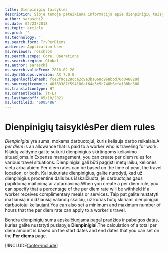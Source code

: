 ```yaml
---
title: Dienpinigių taisyklės
description: Šioje temoje pateikiama informacija apie dienpinigių taisykles.
author: saraschi2
ms.date: 02/23/2018
ms.topic: article
ms.prod: ''
ms.technology: ''
ms.search.form: TrvPerDiems
audience: Application User
ms.reviewer: roschlom
ms.search.scope: Core, Operations
ms.search.region: Global
ms.author: saraschi
ms.search.validFrom: 2016-02-28
ms.dyn365.ops.version: AX 7.0.0
ms.openlocfilehash: fce2f9c128cca2c9a3ba068c968bbd76d048828d
ms.sourcegitcommit: 40f68387f594180af64a5e5c748b6efa188bd300
ms.translationtype: HT
ms.contentlocale: lt-LT
ms.lasthandoff: 05/10/2021
ms.locfileid: "6005486"
---
```

# <a name="per-diem-rules"></a><span data-ttu-id="a26d8-103">Dienpinigių taisyklės</span><span class="sxs-lookup"><span data-stu-id="a26d8-103">Per diem rules</span></span>

<span data-ttu-id="a26d8-104">*Dienpinigiai* yra suma, mokama darbuotojui, kuris keliauja darbo reikalais.</span><span class="sxs-lookup"><span data-stu-id="a26d8-104">A *per diem* is an allowance that is paid to a worker who is traveling for work.</span></span> <span data-ttu-id="a26d8-105">Išlaidų valdyme galite sukurti dienpinigius skirtingoms keliavimo situacijoms.</span><span class="sxs-lookup"><span data-stu-id="a26d8-105">In Expense management, you can create per diem rules for various travel situations.</span></span> <span data-ttu-id="a26d8-106">Dienpinigiai gali būti pagrįsti metų laiku, kelionės vieta arba abiem.</span><span class="sxs-lookup"><span data-stu-id="a26d8-106">Per diem rates can be based on the time of year, the travel location, or both.</span></span> <span data-ttu-id="a26d8-107">Kai sukuriate dienpinigius, galite nurodyti, kad už dienpinigius procentinė dalis bus išskaičiuota, jei darbuotojas gaus papildomą maitinimą ar aptarnavimą.</span><span class="sxs-lookup"><span data-stu-id="a26d8-107">When you create a per diem rule, you can specify that a percentage of the per diem rate will be withheld if a worker receives complimentary meals or services.</span></span> <span data-ttu-id="a26d8-108">Taip pat galite nustatyti mažiausią ir didžiausią valandų skaičių, už kurias būtų skiriami dienpinigiai darbuotojui keliaujant.</span><span class="sxs-lookup"><span data-stu-id="a26d8-108">You can also set a minimum and maximum number of hours that the per diem rate can apply to a worker's travel.</span></span>

<span data-ttu-id="a26d8-109">Bendra dienpinigių suma apskaičiuojama pagal pradžios ir pabaigos datas, kurias galite nustatyti puslapyje **Dienpinigiai**.</span><span class="sxs-lookup"><span data-stu-id="a26d8-109">The calculation of a total per diem amount is based on the start dates and end dates that you can set on the **Per diems** page.</span></span>


[!INCLUDE[footer-include](../includes/footer-banner.md)]